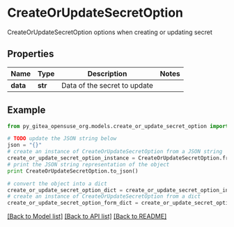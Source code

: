 # CreateOrUpdateSecretOption

CreateOrUpdateSecretOption options when creating or updating secret

## Properties
Name | Type | Description | Notes
------------ | ------------- | ------------- | -------------
**data** | **str** | Data of the secret to update | 

## Example

```python
from py_gitea_opensuse_org.models.create_or_update_secret_option import CreateOrUpdateSecretOption

# TODO update the JSON string below
json = "{}"
# create an instance of CreateOrUpdateSecretOption from a JSON string
create_or_update_secret_option_instance = CreateOrUpdateSecretOption.from_json(json)
# print the JSON string representation of the object
print CreateOrUpdateSecretOption.to_json()

# convert the object into a dict
create_or_update_secret_option_dict = create_or_update_secret_option_instance.to_dict()
# create an instance of CreateOrUpdateSecretOption from a dict
create_or_update_secret_option_form_dict = create_or_update_secret_option.from_dict(create_or_update_secret_option_dict)
```
[[Back to Model list]](../README.md#documentation-for-models) [[Back to API list]](../README.md#documentation-for-api-endpoints) [[Back to README]](../README.md)


